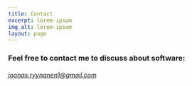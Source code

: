 ```yaml
---
title: Contact
excerpt: lorem-ipsum
img_alt: lorem-ipsum
layout: page
---
```

### Feel free to contact me to discuss about software:

###### joonas.ryynanen1@gmail.com
